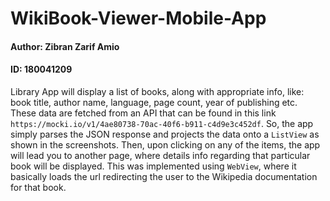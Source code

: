 # WikiBook-Viewer-Mobile-App
#### Author: Zibran Zarif Amio
#### ID: 180041209
Library App will display a list of books, along with appropriate info, like: book title, author name, language, page count, year of publishing etc. These data are fetched from an API that can be found in this link ```https://mocki.io/v1/4ae80738-70ac-40f6-b911-c4d9e3c452df```. So, the app simply parses the JSON response and projects the data onto a ```ListView``` as shown in the screenshots. Then, upon clicking on any of the items, the app will lead you to another page, where details info regarding that particular book will be displayed. This was implemented using ```WebView```, where it basically loads the url redirecting the user to the Wikipedia documentation for that book.
